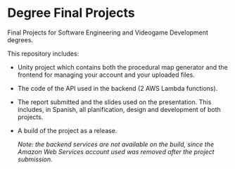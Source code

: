 # Degree Final Projects
Final Projects for Software Engineering and Videogame Development degrees.

This repository includes:
- Unity project which contains both the procedural map generator and the frontend for managing your account and your uploaded files.
- The code of the API used in the backend (2 AWS Lambda functions).
- The report submitted and the slides used on the presentation. This includes, in Spanish, all planification, design and development of both projects.
- A build of the project as a release.

    *Note: the backend services are not available on the build, since the Amazon Web Services account used was removed after the project submission.*
